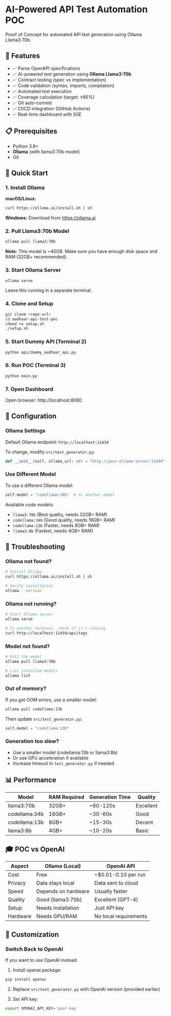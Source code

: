 # AI-Powered API Test Automation POC

Proof of Concept for automated API test generation using Ollama Llama3:70b.

## 🎯 Features

- ✅ Parse OpenAPI specifications
- ✅ AI-powered test generation using **Ollama Llama3:70b**
- ✅ Contract testing (spec vs implementation)
- ✅ Code validation (syntax, imports, compilation)
- ✅ Automated test execution
- ✅ Coverage calculation (target: ≥85%)
- ✅ Git auto-commit
- ✅ CI/CD integration (GitHub Actions)
- ✅ Real-time dashboard with SSE

## 📋 Prerequisites

- Python 3.8+
- **Ollama** (with llama3:70b model)
- Git

## 🚀 Quick Start

### 1. Install Ollama

**macOS/Linux:**
```bash
curl https://ollama.ai/install.sh | sh
```

**Windows:**
Download from https://ollama.ai

### 2. Pull Llama3:70b Model
```bash
ollama pull llama3:70b
```

**Note:** This model is ~40GB. Make sure you have enough disk space and RAM (32GB+ recommended).

### 3. Start Ollama Server
```bash
ollama serve
```

Leave this running in a separate terminal.

### 4. Clone and Setup
```bash
git clone <repo-url>
cd aadhaar-api-test-poc
chmod +x setup.sh
./setup.sh
```

### 5. Start Dummy API (Terminal 2)
```bash
python api/dummy_aadhaar_api.py
```

### 6. Run POC (Terminal 3)
```bash
python main.py
```

### 7. Open Dashboard

Open browser: http://localhost:8080

## 🔧 Configuration

### Ollama Settings

Default Ollama endpoint: `http://localhost:11434`

To change, modify `src/test_generator.py`:
```python
def __init__(self, ollama_url: str = "http://your-ollama-server:11434"):
```

### Use Different Model

To use a different Ollama model:
```python
self.model = "codellama:34b"  # or another model
```

Available code models:
- `llama3:70b` (Best quality, needs 32GB+ RAM)
- `codellama:34b` (Good quality, needs 16GB+ RAM)
- `codellama:13b` (Faster, needs 8GB+ RAM)
- `llama3:8b` (Fastest, needs 4GB+ RAM)

## 🐛 Troubleshooting

### Ollama not found?
```bash
# Install Ollama
curl https://ollama.ai/install.sh | sh

# Verify installation
ollama --version
```

### Ollama not running?
```bash
# Start Ollama server
ollama serve

# In another terminal, check if it's running
curl http://localhost:11434/api/tags
```

### Model not found?
```bash
# Pull the model
ollama pull llama3:70b

# List installed models
ollama list
```

### Out of memory?
If you get OOM errors, use a smaller model:
```bash
ollama pull codellama:13b
```

Then update `src/test_generator.py`:
```python
self.model = "codellama:13b"
```

### Generation too slow?
- Use a smaller model (codellama:13b or llama3:8b)
- Or use GPU acceleration if available
- Increase timeout in `test_generator.py` if needed

## 📊 Performance

| Model | RAM Required | Generation Time | Quality |
|-------|--------------|-----------------|---------|
| llama3:70b | 32GB+ | ~60-120s | Excellent |
| codellama:34b | 16GB+ | ~30-60s | Good |
| codellama:13b | 8GB+ | ~15-30s | Decent |
| llama3:8b | 4GB+ | ~10-20s | Basic |

## 🎓 POC vs OpenAI

| Aspect | Ollama (Local) | OpenAI API |
|--------|---------------|------------|
| Cost | Free | ~$0.01-0.10 per run |
| Privacy | Data stays local | Data sent to cloud |
| Speed | Depends on hardware | Usually faster |
| Quality | Good (llama3:70b) | Excellent (GPT-4) |
| Setup | Needs installation | Just API key |
| Hardware | Needs GPU/RAM | No local requirements |

## 📝 Customization

### Switch Back to OpenAI

If you want to use OpenAI instead:

1. Install openai package:
```bash
pip install openai
```

2. Replace `src/test_generator.py` with OpenAI version (provided earlier)

3. Set API key:
```bash
export OPENAI_API_KEY='your-key'
```

